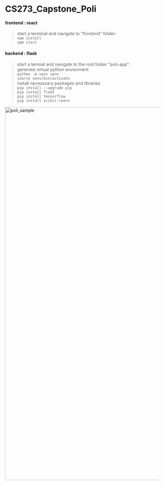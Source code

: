 # CS273_Capstone_Poli
#### frontend : react
> start a terminal and navigate to "frontend" folder: <br>
```npm install```<br>
```npm start```
#### backend : flask
> start a termial and navigate to the root folder "poli-app": <br>
> generate virtual python enviorment: <br>
```python -m venv venv```<br>
```source venv/bin/activate```<br>
> install necesssary packages and libraries <br>
```pip install --upgrade pip``` <br>
```pip install flask``` <br>
```pip install tensorflow``` <br>
```pip install scikit-learn```
<img width="1223" alt="poli_sample" src="https://github.com/yu-xiu/CS273_Capstone_Poli/assets/35234267/df31083d-be20-443f-92b1-9abf894c9adf">
